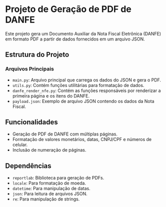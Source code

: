 # Projeto de Geração de PDF de DANFE

Este projeto gera um Documento Auxiliar da Nota Fiscal Eletrônica (DANFE) em formato PDF a partir de dados fornecidos em um arquivo JSON.

## Estrutura do Projeto


### Arquivos Principais

- `main.py`: Arquivo principal que carrega os dados do JSON e gera o PDF.
- `utils.py`: Contém funções utilitárias para formatação de dados.
- `danfe_render_nfe.py`: Contém as funções responsáveis por renderizar a primeira página e os itens do DANFE.
- `payload.json`: Exemplo de arquivo JSON contendo os dados da Nota Fiscal.

## Funcionalidades

- Geração de PDF de DANFE com múltiplas páginas.
- Formatação de valores monetários, datas, CNPJ/CPF e números de celular.
- Inclusão de numeração de páginas.

## Dependências

- `reportlab`: Biblioteca para geração de PDFs.
- `locale`: Para formatação de moeda.
- `datetime`: Para manipulação de datas.
- `json`: Para leitura de arquivos JSON.
- `re`: Para manipulação de strings.

